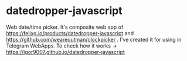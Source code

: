 # datedropper-javascript
Web date/time picker. It's composite web app of https://felixg.io/products/datedropper-javascript and https://github.com/weareoutman/clockpicker . I've created it for using in Telegram WebApps. To check how it works -> https://igor9007.github.io/datedropper-javascript
